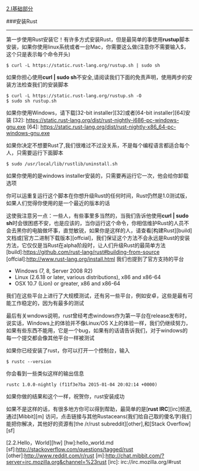 [2.I基础部分](README.md)


###安装Rust

- - -

第一步使用Rust安装它！有许多方式安装Rust，但是最简单的事使用**rustup**脚本安装，如果你使用linux系统或者一台Mac，你需要这么做(注意你不需要输入$，这个只是表示每个命令开头)

       
    $ curl -L https://static.rust-lang.org/rustup.sh | sudo sh

如果你担心使用**curl | sudo sh**不安全,请阅读我们下面的免责声明，使用两步的安装方法检查我们的安装脚本

    $ curl -L https://static.rust-lang.org/rustup.sh -O
    $ sudo sh rustup.sh
    
如果你使用Windows，请下载[32-bit installer][32]或者[64-bit installer][64]安装
[32]: https://static.rust-lang.org/dist/rust-nightly-i686-pc-windows-gnu.exe
[64]: https://static.rust-lang.org/dist/rust-nightly-x86_64-pc-windows-gnu.exe

如果你决定不想要Rust了,我们很难过不过没关系，不是每个编程语言都适合每个人，只需要运行下面脚本

	$ sudo /usr/local/lib/rustlib/uninstall.sh
	
如果你使用的是windows installer安装的，只需要再运行它一次，他会给你卸载选项

你可以运重复运行这个脚本在你想升级Rust的任何时间，Rust仍然是1.0测试版，如果人们觉得你使用的是一个最近的版本的话

这使我注意另一点：一些人，有些事里多当然的，当我们告诉他使用**curl | sudo sh**时会很困惑不安，也是应该的，当你运行这个命令，你相信维护Rust的人员不会去黑你的电脑做坏事，直觉敏锐，如果你是这样的人，请查看[构建Rust][build]文档或[官方二进制下载版本][offcial]，我们保证这个方法不会永远是Rust的安装方法，它仅仅是当Rust在alpha阶段时，让人们升级Rust的最简单方法
[build]:https://github.com/rust-lang/rust#building-from-source
[offcial]:http://www.rust-lang.org/install.html
我们也提到了官方支持的平台

* Windows (7, 8, Server 2008 R2)
* Linux (2.6.18 or later, various distributions), x86 and x86-64
* OSX 10.7 (Lion) or greater, x86 and x86-64

我们在这些平台上进行了大规模测试，还有另一些平台，例如安卓，这些是最有可能工作稳定的，因为有最多的测试

最后有关wndows说明，rust曾经考虑windows作为第一平台在release发布时，说实话，Windows上的体验并不像Linux/OS X上的体验一样，我们仍继续努力，如果有些东西不能用，它是一个bug，如果有的话请告诉我们，对于windows的每一个提交都会像其他平台一样被测试

如果你已经安装了rust，你可以打开一个控制台，输入

	$ rustc --version

你会看到一些类似这样的输出信息

	rustc 1.0.0-nightly (f11f3e7ba 2015-01-04 20:02:14 +0000)
	
	
如果你做的结果和这个一样，祝贺你，rust安装成功

如果不是这样的话，有很多地方你可以得到帮助，最简单的是[**rust IRC**][irc]频道,通过[Mibbit][m]
访问，点击链接与其他Rustaceans(我们给自己取的傻名字)我们能把你解决，其他好的资源有[the /r/rust subreddit][other],和[Stack Overflow][sf]

[2.2.Hello，World][hw]
[hw]:hello_world.md
[sf]:http://stackoverflow.com/questions/tagged/rust
[other]:http://www.reddit.com/r/rust
[m]:http://chat.mibbit.com/?server=irc.mozilla.org&channel=%23rust
[irc]: irc://irc.mozilla.org/#rust

